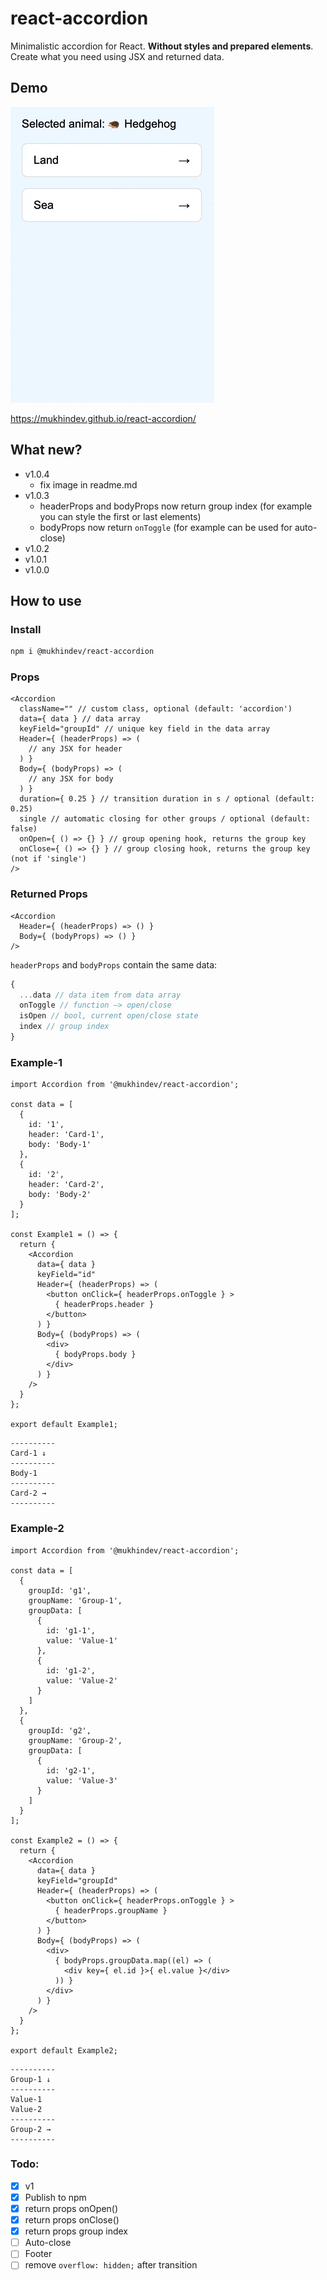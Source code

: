 # react-accordion

Minimalistic accordion for React. **Without styles and prepared elements**. Create what you need using JSX and returned data.

## Demo

![Accordion component for React](https://github.com/mukhindev/react-accordion/blob/main/doc/assets/demo.gif?raw=true)

https://mukhindev.github.io/react-accordion/

## What new?

* v1.0.4
  * fix image in readme.md
* v1.0.3
  * headerProps and bodyProps now return group index (for example you can style the first or last elements)
  * bodyProps now return `onToggle` (for example can be used for auto-close)
* v1.0.2
* v1.0.1
* v1.0.0

## How to use

### Install

```bash
npm i @mukhindev/react-accordion
```


### Props

```JSX
<Accordion
  className="" // custom class, optional (default: 'accordion')
  data={ data } // data array
  keyField="groupId" // unique key field in the data array
  Header={ (headerProps) => (
    // any JSX for header
  ) }
  Body={ (bodyProps) => (
    // any JSX for body
  ) }
  duration={ 0.25 } // transition duration in s / optional (default: 0.25)
  single // automatic closing for other groups / optional (default: false)
  onOpen={ () => {} } // group opening hook, returns the group key
  onClose={ () => {} } // group closing hook, returns the group key (not if 'single')
/>
```

### Returned Props
```JSX
<Accordion
  Header={ (headerProps) => () }
  Body={ (bodyProps) => () }
/>
```

`headerProps` and `bodyProps` contain the same data:

```javascript
{
  ...data // data item from data array
  onToggle // function —> open/close
  isOpen // bool, сurrent open/close state
  index // group index
}
```


### Example-1

```JSX
import Accordion from '@mukhindev/react-accordion';

const data = [
  {
    id: '1',
    header: 'Card-1',
    body: 'Body-1'
  },
  {
    id: '2',
    header: 'Card-2',
    body: 'Body-2'
  }
];

const Example1 = () => {
  return {
    <Accordion
      data={ data }
      keyField="id"
      Header={ (headerProps) => (
        <button onClick={ headerProps.onToggle } >
          { headerProps.header }
        </button>
      ) }
      Body={ (bodyProps) => (
        <div>
          { bodyProps.body }
        </div>
      ) }
    />
  }
};

export default Example1;
```

```
----------
Card-1 ↓
----------
Body-1 
----------
Card-2 →
----------
```


### Example-2

```JSX
import Accordion from '@mukhindev/react-accordion';

const data = [
  {
    groupId: 'g1',
    groupName: 'Group-1',
    groupData: [
      {
        id: 'g1-1',
        value: 'Value-1'
      },
      {
        id: 'g1-2',
        value: 'Value-2'
      }
    ]
  },
  {
    groupId: 'g2',
    groupName: 'Group-2',
    groupData: [
      {
        id: 'g2-1',
        value: 'Value-3'
      }
    ]
  }
];

const Example2 = () => {
  return {
    <Accordion
      data={ data }
      keyField="groupId"
      Header={ (headerProps) => (
        <button onClick={ headerProps.onToggle } >
          { headerProps.groupName }
        </button>
      ) }
      Body={ (bodyProps) => (
        <div>
          { bodyProps.groupData.map((el) => (
            <div key={ el.id }>{ el.value }</div>
          )) }
        </div>
      ) }
    />
  }
};

export default Example2;
```

```
----------
Group-1 ↓
----------
Value-1 
Value-2
----------
Group-2 →
----------
```

### Todo:

- [x] v1
- [x] Publish to npm
- [x] return props onOpen()
- [x] return props onClose()
- [x] return props group index
- [ ] Auto-close
- [ ] Footer
- [ ] remove `overflow: hidden;` after transition
